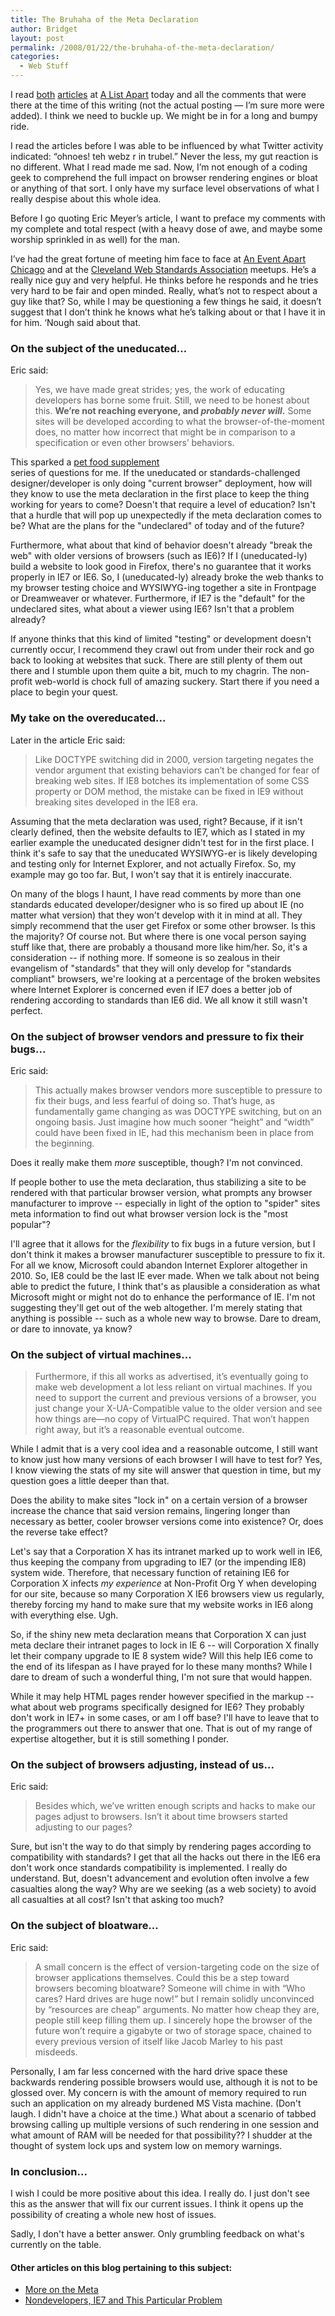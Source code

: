 ```yaml
---
title: The Bruhaha of the Meta Declaration
author: Bridget
layout: post
permalink: /2008/01/22/the-bruhaha-of-the-meta-declaration/
categories:
  - Web Stuff
---
```

I read [both][1] [articles][2] at [A List Apart][3] today and all the comments that were there at the time of this writing (not the actual posting &#8212; I&#8217;m sure more were added). I think we need to buckle up. We might be in for a long and bumpy ride.

<!--more-->I read the articles before I was able to be influenced by what Twitter activity indicated: &#8220;ohnoes! teh webz r in trubel.&#8221; Never the less, my gut reaction is no different. What I read made me sad. Now, I&#8217;m not enough of a coding geek to comprehend the full impact on browser rendering engines or bloat or anything of that sort. I only have my surface level observations of what I really despise about this whole idea.

Before I go quoting Eric Meyer&#8217;s article, I want to preface my comments with my complete and total respect (with a heavy dose of awe, and maybe some worship sprinkled in as well) for the man.

I&#8217;ve had the great fortune of meeting him face to face at [An Event Apart Chicago][4] and at the [Cleveland Web Standards Association][5] meetups. He&#8217;s a really nice guy and very helpful. He thinks before he responds and he tries very hard to be fair and open minded. Really, what&#8217;s not to respect about a guy like that? So, while I may be questioning a few things he said, it doesn&#8217;t suggest that I don&#8217;t think he knows what he&#8217;s talking about or that I have it in for him. &#8216;Nough said about that.

### On the subject of the uneducated&#8230;

Eric said:

> Yes, we have made great strides; yes, the work of educating developers has borne some fruit. Still, we need to be honest about this. **We’re not reaching everyone, and *probably never will*.** Some sites will be developed according to what the browser-of-the-moment does, no matter how incorrect that might be in comparison to a specification or even other browsers’ behaviors.

This sparked a <span id=raxim><a href=http://blogsbycity.com/lib/pet-vitamins/pet-food-supplement.html>pet food supplement</a></span>  
series of questions for me. If the uneducated or standards-challenged designer/developer is only doing "current browser" deployment, how will they know to use the meta declaration in the first place to keep the thing working for years to come? Doesn't that require a level of education? Isn't that a hurdle that will pop up unexpectedly if the meta declaration comes to be? What are the plans for the "undeclared" of today and of the future?

Furthermore, what about that kind of behavior doesn't already "break the web" with older versions of browsers (such as IE6)? If I (uneducated-ly) build a website to look good in Firefox, there's no guarantee that it works properly in IE7 or IE6. So, I (uneducated-ly) already broke the web thanks to my browser testing choice and WYSIWYG-ing together a site in Frontpage or Dreamweaver or whatever. Furthermore, if IE7 is the "default" for the undeclared sites, what about a viewer using IE6? Isn't that a problem already?

If anyone thinks that this kind of limited "testing" or development doesn't currently occur, I recommend they crawl out from under their rock and go back to looking at websites that suck. There are still plenty of them out there and I stumble upon them quite a bit, much to my chagrin. The non-profit web-world is chock full of amazing suckery. Start there if you need a place to begin your quest.

### My take on the overeducated...

Later in the article Eric said:

> Like DOCTYPE switching did in 2000, version targeting negates the vendor argument that existing behaviors can’t be changed for fear of breaking web sites. If IE8 botches its implementation of some CSS property or DOM method, the mistake can be fixed in IE9 without breaking sites developed in the IE8 era.

Assuming that the meta declaration was used, right? Because, if it isn't clearly defined, then the website defaults to IE7, which as I stated in my earlier example the uneducated designer didn't test for in the first place. I think it's safe to say that the uneducated WYSIWYG-er is likely developing and testing only for Internet Explorer, and not actually Firefox. So, my example may go too far. But, I won't say that it is entirely inaccurate.

On many of the blogs I haunt, I have read comments by more than one standards educated developer/designer who is so fired up about IE (no matter what version) that they won't develop with it in mind at all. They simply recommend that the user get Firefox or some other browser. Is this the majority? Of course not. But where there is one vocal person saying stuff like that, there are probably a thousand more like him/her. So, it's a consideration -- if nothing more. If someone is so zealous in their evangelism of "standards" that they will only develop for "standards compliant" browsers, we're looking at a percentage of the broken websites where Internet Explorer is concerned even if IE7 does a better job of rendering according to standards than IE6 did. We all know it still wasn't perfect.

### On the subject of browser vendors and pressure to fix their bugs...

Eric said:

> This actually makes browser vendors more susceptible to pressure to fix their bugs, and less fearful of doing so. That’s huge, as fundamentally game changing as was DOCTYPE switching, but on an ongoing basis. Just imagine how much sooner “height” and “width” could have been fixed in IE, had this mechanism been in place from the beginning.

Does it really make them *more* susceptible, though? I'm not convinced.

If people bother to use the meta declaration, thus stabilizing a site to be rendered with that particular browser version, what prompts any browser manufacturer to improve -- especially in light of the option to "spider" sites meta information to find out what browser version lock is the "most popular"?

I'll agree that it allows for the *flexibility* to fix bugs in a future version, but I don't think it makes a browser manufacturer susceptible to pressure to fix it. For all we know, Microsoft could abandon Internet Explorer altogether in 2010. So, IE8 could be the last IE ever made. When we talk about not being able to predict the future, I think that's as plausible a consideration as what Microsoft might or might not do to enhance the performance of IE. I'm not suggesting they'll get out of the web altogether. I'm merely stating that anything is possible -- such as a whole new way to browse. Dare to dream, or dare to innovate, ya know?

### On the subject of virtual machines...

> Furthermore, if this all works as advertised, it’s eventually going to make web development a lot less reliant on virtual machines. If you need to support the current and previous versions of a browser, you just change your X-UA-Compatible value to the older version and see how things are—no copy of VirtualPC required. That won’t happen right away, but it’s a reasonable eventual outcome.

While I admit that is a very cool idea and a reasonable outcome, I still want to know just how many versions of each browser I will have to test for? Yes, I know viewing the stats of my site will answer that question in time, but my question goes a little deeper than that.

Does the ability to make sites "lock in" on a certain version of a browser increase the chance that said version remains, lingering longer than necessary as better, cooler browser versions come into existence? Or, does the reverse take effect?

Let's say that a Corporation X has its intranet marked up to work well in IE6, thus keeping the company from upgrading to IE7 (or the impending IE8) system wide. Therefore, that necessary function of retaining IE6 for Corporation X infects *my experience* at Non-Profit Org Y when developing for our site, because so many Corporation X IE6 browsers view us regularly, thereby forcing my hand to make sure that my website works in IE6 along with everything else. Ugh.

So, if the shiny new meta declaration means that Corporation X can just meta declare their intranet pages to lock in IE 6 -- will Corporation X finally let their company upgrade to IE 8 system wide? Will this help IE6 come to the end of its lifespan as I have prayed for lo these many months? While I dare to dream of such a wonderful thing, I'm not sure that would happen.

While it may help HTML pages render however specified in the markup -- what about web programs specifically designed for IE6? They probably don't work in IE7+ in some cases, or am I off base? I'll have to leave that to the programmers out there to answer that one. That is out of my range of expertise altogether, but it is still something I ponder.

### On the subject of browsers adjusting, instead of us...

Eric said:

> Besides which, we’ve written enough scripts and hacks to make our pages adjust to browsers. Isn’t it about time browsers started adjusting to our pages?

Sure, but isn't the way to do that simply by rendering pages according to compatibility with standards? I get that all the hacks out there in the IE6 era don't work once standards compatibility is implemented. I really do understand. But, doesn't advancement and evolution often involve a few casualties along the way? Why are we seeking (as a web society) to avoid all casualties at all cost? Isn't that asking too much?

### On the subject of bloatware...

Eric said:

> A small concern is the effect of version-targeting code on the size of browser applications themselves. Could this be a step toward browsers becoming bloatware? Someone will chime in with “Who cares? Hard drives are huge now!” but I remain solidly unconvinced by “resources are cheap” arguments. No matter how cheap they are, people still keep filling them up. I sincerely hope the browser of the future won’t require a gigabyte or two of storage space, chained to every previous version of itself like Jacob Marley to his past misdeeds.

Personally, I am far less concerned with the hard drive space these backwards rendering possible browsers would use, although it is not to be glossed over. My concern is with the amount of memory required to run such an application on my already burdened MS Vista machine. (Don't laugh. I didn't have a choice at the time.) What about a scenario of tabbed browsing calling up multiple versions of such rendering in one session and what amount of RAM will be needed for that possibility?? I shudder at the thought of system lock ups and system low on memory warnings.

### In conclusion...

I wish I could be more positive about this idea. I really do. I just don't see this as the answer that will fix our current issues. I think it opens up the possibility of creating a whole new host of issues.

Sadly, I don't have a better answer. Only grumbling feedback on what's currently on the table.

#### Other articles on this blog pertaining to this subject:

*   [More on the Meta][6]
*   [Nondevelopers, IE7 and This Particular Problem][7]

 [1]: http://alistapart.com/articles/beyonddoctype "Aaron Gustafson's article"
 [2]: http://alistapart.com/articles/fromswitchestotargets "Eric Meyer's article"
 [3]: http://alistapart.com/ "A List Apart"
 [4]: http://www.aneventapart.com/events/chicago07/ "AEA Chicago, 2007"
 [5]: http://www.clevelandwebstandards.org/ "CWSA"
 [6]: http://shallowthoughts.org/2008/01/24/more-on-the-meta/
 [7]: http://shallowthoughts.org/2008/01/24/nondevelopers-ie7-and-this-particular-problem/